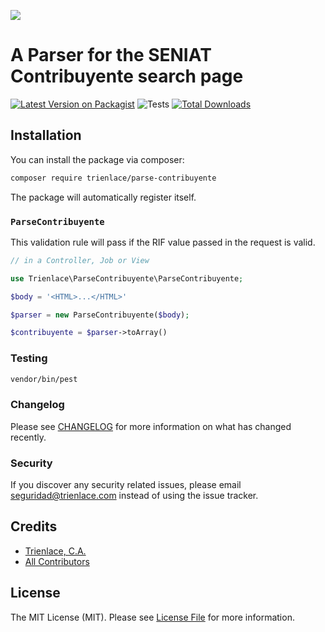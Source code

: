 ![](https://banners.beyondco.de/Parse%20Contribuyente.png?theme=light&packageManager=composer+require&packageName=trienlace%2Fparse-contribuyente&pattern=circuitBoard&style=style_1&description=A+parser+for+the+SENIAT+Contribuyente+search+page&md=1&showWatermark=0&fontSize=100px&images=https%3A%2F%2Fwww.php.net%2Fimages%2Flogos%2Fnew-php-logo.svg)

# A Parser for the SENIAT Contribuyente search page

[![Latest Version on Packagist](https://img.shields.io/packagist/v/trienlace/parse-contribuyente.svg?style=flat-square)](https://packagist.org/packages/trienlace/parse-contribuyente)
![Tests](https://github.com/trienlace/parse-contribuyente/actions/workflows/run-tests.yml/badge.svg)
[![Total Downloads](https://img.shields.io/packagist/dt/trienlace/parse-contribuyente.svg?style=flat-square)](https://packagist.org/packages/trienlace/parse-contribuyente)

## Installation

You can install the package via composer:

```bash
composer require trienlace/parse-contribuyente
```

The package will automatically register itself.

### `ParseContribuyente`

This validation rule will pass if the RIF value passed in the request is valid.

```php
// in a Controller, Job or View

use Trienlace\ParseContribuyente\ParseContribuyente;

$body = '<HTML>...</HTML>'

$parser = new ParseContribuyente($body);

$contribuyente = $parser->toArray()
```

### Testing

``` bash
vendor/bin/pest
```

### Changelog

Please see [CHANGELOG](CHANGELOG.md) for more information on what has changed recently.

### Security

If you discover any security related issues, please email seguridad@trienlace.com instead of using the issue tracker.

## Credits

- [Trienlace, C.A.](https://github.com/trienlace)
- [All Contributors](../../contributors)

## License

The MIT License (MIT). Please see [License File](LICENSE.md) for more information.